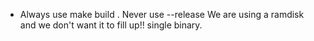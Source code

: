 - Always use make build . Never use --release  We are using a ramdisk and we don't want it to fill up!! single binary.